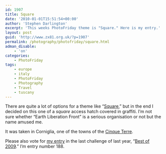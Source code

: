 ```yaml
---
id: 1907
title: Square
date: '2010-01-01T15:51:54+00:00'
author: 'Stephen Darlington'
excerpt: 'This weeks PhotoFriday theme is "Square." Here is my entry.'
layout: post
guid: 'http://www.zx81.org.uk/?p=1907'
permalink: /photography/photofriday/square.html
adman_disable:
    - 'on'
categories:
    - PhotoFriday
tags:
    - europe
    - italy
    - PhotoFriday
    - Photography
    - Travel
    - tuscany
---
```


There are quite a lot of options for a theme like “[Square](http://www.photofriday.com/archives/challenge/000942.php),” but in the end I decided on this one of a *square* access hatch covered in graffiti. I’m not sure whether “Earth Liberation Front” is a serious organisation or not but the name amused me.

It was taken in Corniglia, one of the towns of the [Cinque Terre](http://www.zx81.org.uk/travel/cinque-terre-tuscany-italy.html).

Please also vote for [my entry](http://www.zx81.org.uk/photography/photofriday/best-of-2009.html) in the last challenge of last year, “[Best of 2009](http://www.photofriday.com/linkviewer.php?id=939).” I’m entry number 188.